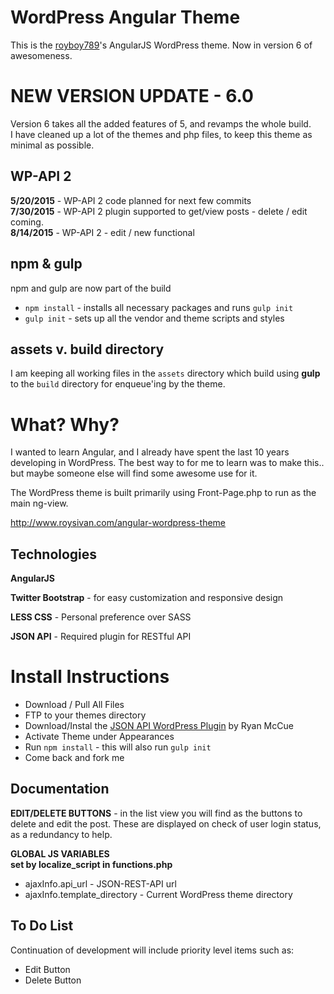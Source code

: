WordPress Angular Theme
=========================
This is the [royboy789](http://www.roysivan.com)'s AngularJS WordPress theme. Now in version 6 of awesomeness.

NEW VERSION UPDATE - 6.0
========================

Version 6 takes all the added features of 5, and revamps the whole build.  
I have cleaned up a lot of the themes and php files, to keep this theme as minimal as possible.  

WP-API 2
---------
__5/20/2015__ - WP-API 2 code planned for next few commits  
__7/30/2015__ - WP-API 2 plugin supported to get/view posts - delete / edit coming.  
__8/14/2015__ - WP-API 2 - edit / new functional
  
npm & gulp
-----------
npm and gulp are now part of the build  
* `npm install` - installs all necessary packages and runs `gulp init`
* `gulp init` - sets up all the vendor and theme scripts and styles
  
  
assets v. build directory
--------------------------
I am keeping all working files in the `assets` directory which build using __gulp__ to the `build` directory for enqueue'ing by the theme.


What? Why?
==========
I wanted to learn Angular, and I already have spent the last 10 years developing in WordPress. The best way to for me to learn was to make this.. but maybe someone else will find some awesome use for it.

The WordPress theme is built primarily using Front-Page.php to run as the main ng-view.

http://www.roysivan.com/angular-wordpress-theme

Technologies
------------
**AngularJS**

**Twitter Bootstrap** - for easy customization and responsive design

**LESS CSS** - Personal preference over SASS

**JSON API** - Required plugin for RESTful API


Install Instructions
=====================
+ Download / Pull All Files
+ FTP to your themes directory
+ Download/Instal the [JSON API WordPress Plugin](http://wordpress.org/plugins/json-rest-api/) by Ryan McCue
+ Activate Theme under Appearances
+ Run `npm install` - this will also run `gulp init`
+ Come back and fork me


Documentation
--------------  
  
**EDIT/DELETE BUTTONS** - in the list view you will find as the buttons to delete and edit the post. These are displayed on check of user login status, as a redundancy to help.  
  
**GLOBAL JS VARIABLES**  
__set by localize_script in functions.php__  
+ ajaxInfo.api_url - JSON-REST-API url  
+ ajaxInfo.template_directory - Current WordPress theme directory


To Do List
-------------
Continuation of development will include priority level items such as:
+ Edit Button
+ Delete Button

